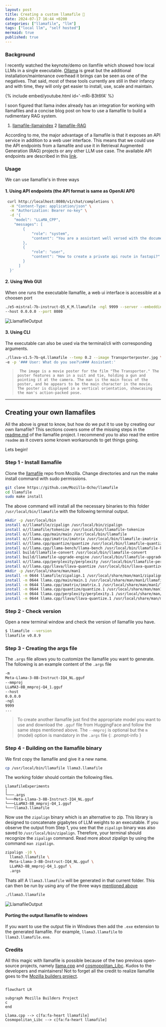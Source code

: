 ```yaml
---
layout: post
title: Creating a custom llamafile 🦙
date: 2024-07-17 16:44 +0200
categories: ["llamafile", "llm"]
tags: ["local llm", "self hosted"]
mermaid: true
published: true
---
```


### Background
I recently watched the keynote/demo on llamfile which showed how local LLMs in a single executable. [Ollama](https://ollama.com/) is great but the additional installation/maintenance overhead it brings can be seen as one of the negatives. That said, most of these tools currently are still in their infancy and with time, they will only get easier to install, use, scale and maintain. 

{% include embed/youtube.html id='-mRi-B3t6fA' %}



I soon figured that llama index already has an integration for working with llamafiles and a concise blog post on how to use a llamafile to build a rudimentary RAG system. 

1. <a href="https://docs.llamaindex.ai/en/stable/examples/llm/llamafile/">llamafile-llamaindex</a>
2 <a href="https://www.llamaindex.ai/blog/using-llamaindex-and-llamafile-to-build-a-local-private-research-assistant">llamafile-RAG</a>

According to me, the major advantage of a llamafile is that it exposes an API service in addition to a web user interface. This means that we could use the API endpoints from a llamafile and use it in Retrieval Augmented Generation (RAG) projects or any other LLM use case. The available API endpoints are described in this [link](https://github.com/Mozilla-Ocho/llamafile/blob/main/llama.cpp/server/README.md#api-endpoints).




### Usage
We can use llamafile's in three ways

#### 1. Using API endpoints (the API format is same as OpenAI API)
  ```bash
   curl http://localhost:8080/v1/chat/completions \
    -H "Content-Type: application/json" \
    -H "Authorization: Bearer no-key" \
    -d '{
      "model": "LLaMA_CPP",
      "messages": [
          {
              "role": "system",
              "content": "You are a assistant well versed with the documentation of fastapi python module. Guide the user to a acceptable solution. DO NOT small talk or provide extra information. Be objective precise and provide references to you responses."
          },
          {
              "role": "user",
              "content": "How to create a private api route in fastapi?"
          }
        ]
    }'
   ```
#### 2. Using Web GUI 
   When one runs the executable llamafile, a web ui interface is accessible at a choosen port
   ```bash
   ./e5-mistral-7b-instruct-Q5_K_M.llamafile -ngl 9999 --server --embedding \
   --host 0.0.0.0 --port 8080 
   ```
   ![LlamafileOutput](/assets/images/llamafilegui.png)

#### 3. Using CLI
   The executable can also be used via the terminal/cli with corresponding arguments. 
   ```bash
   ./llava-v1.5-7b-q4.llamafile --temp 0.2 --image Transporterposter.jpg \ 
   -e -p '### User: What do you see?\n### Assistant:'
   ```
   >  ``` The image is a movie poster for the film "The Transporter." The poster features a man in a suit and tie, holding a gun and pointing it at the camera. The man is the main focus of the poster, and he appears to be the main character in the movie. The poster is displayed in a vertical orientation, showcasing the man's action-packed pose.```
  

------------------------------------------------
## Creating your own llamafiles
All the above is great to know, but how do we put it to use by creating our own llamafile? This sections covers some of the missing steps in the [readme.md](https://github.com/Mozilla-Ocho/llamafile/blob/main/README.md) of the llamafile project. I recommend you to also read the entire `readme` as it covers some known workarounds to get things going.

Lets begin! 

### Step 1 - Install llamafile
Clone the [llamafile](https://github.com/Mozilla-Ocho/llamafile) repo from Mozilla. Change directories and run the make install command with sudo permissions. 

```bash
git clone https://github.com/Mozilla-Ocho/llamafile
cd llamafile
sudo make install
```


The above command will install all the necessary binaries to this folder `/usr/local/bin/llamafile` with the following terminal output.
```bash
mkdir -p /usr/local/bin
install o//llamafile/zipalign /usr/local/bin/zipalign
install o//llamafile/tokenize /usr/local/bin/llamafile-tokenize
install o//llama.cpp/main/main /usr/local/bin/llamafile
install o//llama.cpp/imatrix/imatrix /usr/local/bin/llamafile-imatrix
install o//llama.cpp/quantize/quantize /usr/local/bin/llamafile-quantize
install o//llama.cpp/llama-bench/llama-bench /usr/local/bin/llamafile-bench
install build/llamafile-convert /usr/local/bin/llamafile-convert
install build/llamafile-upgrade-engine /usr/local/bin/llamafile-upgrade-engine
install o//llama.cpp/perplexity/perplexity /usr/local/bin/llamafile-perplexity
install o//llama.cpp/llava/llava-quantize /usr/local/bin/llava-quantize
mkdir -p /usr/local/share/man/man1
install -m 0644 llamafile/zipalign.1 /usr/local/share/man/man1/zipalign.1
install -m 0644 llama.cpp/main/main.1 /usr/local/share/man/man1/llamafile.1
install -m 0644 llama.cpp/imatrix/imatrix.1 /usr/local/share/man/man1/llamafile-imatrix.1
install -m 0644 llama.cpp/quantize/quantize.1 /usr/local/share/man/man1/llamafile-quantize.1
install -m 0644 llama.cpp/perplexity/perplexity.1 /usr/local/share/man/man1/llamafile-perplexity.1
install -m 0644 llama.cpp/llava/llava-quantize.1 /usr/local/share/man/man1/llava-quantize.1
```

### Step 2 - Check version
Open a new terminal window and check the version of llamafile you have.
```bash
$ llamafile --version  
llamafile v0.8.9
```


### Step 3 - Creating the args file
The `.args` file allows you to customize the llamafile you want to generate. The following is an example content of the `.args` file 

```bash
-m
Meta-Llama-3-8B-Instruct-IQ4_NL.gguf
--mmproj
LLaMA3-8B_mmproj-Q4_1.gguf
--host
0.0.0.0
-ngl
9999
...
```
> To create another llamafile just find the appropriate model you want to use and download the `.gguf` file from HuggingFace and follow the same steps mentioned above. The `--mmproj` is optional but the `m` (model) option is mandatory in the `.args` file
{: .prompt-info }


### Step 4 - Building on the llamafile binary
We first copy the llamafile and give it a new name. 
```bash
cp /usr/local/bin/llamafile llama3.llamafile 
```

The working folder should contain the following files.
```
LlamafileExperiments  
│
└───.args
└───Meta-Llama-3-8B-Instruct-IQ4_NL.gguf
└───LLaMA3-8B_mmproj-Q4_1.gguf
└───llama3.llamafile 
```

Now use the `zipalign` binary which is an alternative to zip. This library is designed to concatenate gigabytes of LLM weights to an executable. If you observe the output from Step 1, you see that the `zipalign` binary was also saved to `/usr/local/bin/zipalign`. Therefore, your terminal should recognize the `zipalign` command. Read more about zipalign by using the command `man zipalign`.

```bash
zipalign -j0 \
  llama3.llamafile \
  Meta-Llama-3-8B-Instruct-IQ4_NL.gguf \
  LLaMA3-8B_mmproj-Q4_1.gguf \
  .args
```

Thats all! A `llama3.llamafile` will be generated in that current folder. This can then be run by using any of the three ways [mentioned above](#usage)

```bash
./llama3.llamafile
```

![LlamafileOutput](/assets/images/llamafilegui.png)



#### Porting the output llamafile to windows 
If you want to use the output file in Windows then add the `.exe` extension to the generated llamafile. For example, `llama3.llamafile` to `llama3.llamafile.exe`. 

### Credits

All this magic with llamafile is possible because of the two previous open-source projects, namely [llama.cpp](https://github.com/ggerganov/llama.cpp) and [cosmopolitan_Libc](https://github.com/jart/cosmopolitan). Kudos to the developers and maintainers! Not to forget all the credit to realize llamafile goes to the [Mozilla builders project](https://future.mozilla.org/).

```mermaid

flowchart LR

subgraph Mozilla Builders Project
c
end

Llama.cpp --> c[fa:fa-heart llamafile]
Cosmopolitan_Libc --> c[fa:fa-heart llamafile]

```